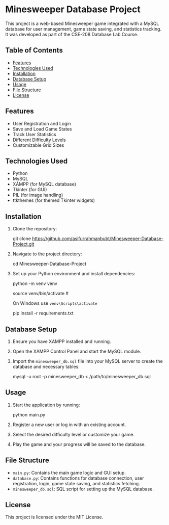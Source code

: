 # Minesweeper Database Project

This project is a web-based Minesweeper game integrated with a MySQL database for user management, game state saving, and statistics tracking. It was developed as part of the CSE-208 Database Lab Course.

## Table of Contents

- [Features](#features)
- [Technologies Used](#technologies-used)
- [Installation](#installation)
- [Database Setup](#database-setup)
- [Usage](#usage)
- [File Structure](#file-structure)
- [License](#license)

## Features

- User Registration and Login
- Save and Load Game States
- Track User Statistics
- Different Difficulty Levels
- Customizable Grid Sizes

## Technologies Used

- Python
- MySQL
- XAMPP (for MySQL database)
- Tkinter (for GUI)
- PIL (for image handling)
- ttkthemes (for themed Tkinter widgets)

## Installation

1. Clone the repository:
    
    git clone https://github.com/asifurrahmanbubt/Minesweeper-Database-Project.git
  
2. Navigate to the project directory:
    
    cd Minesweeper-Database-Project
  
3. Set up your Python environment and install dependencies:
   
    python -m venv venv

    source venv/bin/activate  # 
    
    On Windows use `venv\Scripts\activate`

    pip install -r requirements.txt
    

## Database Setup

1. Ensure you have XAMPP installed and running.
2. Open the XAMPP Control Panel and start the MySQL module.
3. Import the `minesweeper_db.sql` file into your MySQL server to create the database and necessary tables:
    
    mysql -u root -p minesweeper_db < /path/to/minesweeper_db.sql
   

## Usage

1. Start the application by running:
    
    python main.py
  
2. Register a new user or log in with an existing account.
3. Select the desired difficulty level or customize your game.
4. Play the game and your progress will be saved to the database.

## File Structure

- `main.py`: Contains the main game logic and GUI setup.
- `database.py`: Contains functions for database connection, user registration, login, game state saving, and statistics fetching.
- `minesweeper_db.sql`: SQL script for setting up the MySQL database.

## License

This project is licensed under the MIT License.
